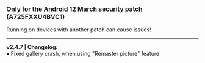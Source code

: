 ### Only for the Android 12 March security patch (A725FXXU4BVC1)
Running on devices with another patch can cause issues!

---
<b>v2.4.7 | Changelog:</b>
<br/>• Fixed gallery crash, when using "Remaster picture" feature
